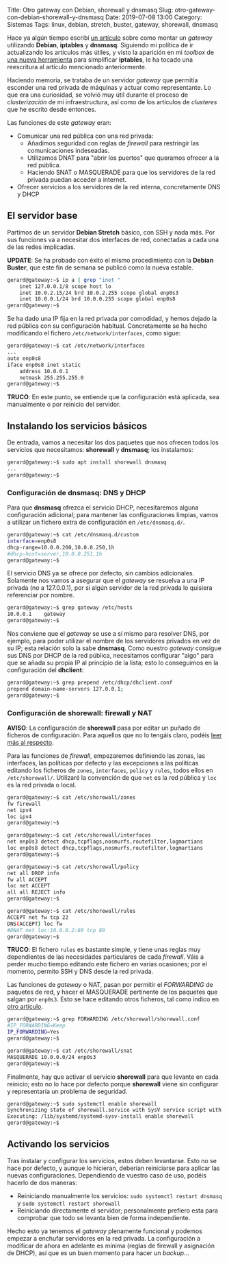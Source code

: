 Title: Otro gateway con Debian, shorewall y dnsmasq
Slug: otro-gateway-con-debian-shorewall-y-dnsmasq
Date: 2019-07-08 13:00
Category: Sistemas
Tags: linux, debian, stretch, buster, gateway, shorewall, dnsmasq



Hace ya algún tiempo escribí [un artículo]({filename}/articles/un-gateway-con-debian-iptables-y-dnsmasq.md) sobre como montar un *gateway* utilizando **Debian**, **iptables** y **dnsmasq**. Siguiendo mi política de ir actualizando los artículos más útiles, y visto la aparición en mi *toolbox* de [una nueva herramienta](/tag/shorewall.html) para simplificar **iptables**, le ha tocado una reescritura al artículo mencionado anteriormente.

Haciendo memoria, se trataba de un servidor *gateway* que permitía esconder una red privada de máquinas y actuar como representante. Lo que era una curiosidad, se volvió muy útil durante el proceso de *clusterización* de mi infraestructura, así como de los artículos de *clusteres* que he escrito desde entonces.

Las funciones de este *gateway* eran:

* Comunicar una red pública con una red privada:
    * Añadimos seguridad con reglas de *firewall* para restringir las comunicaciones indeseadas.
    * Utilizamos DNAT para "abrir los puertos" que queramos ofrecer a la red pública.
    * Haciendo SNAT o MASQUERADE para que los servidores de la red privada puedan acceder a internet.
* Ofrecer servicios a los servidores de la red interna, concretamente DNS y DHCP

## El servidor base

Partimos de un servidor **Debian Stretch** básico, con SSH y nada más. Por sus funciones va a necesitar dos interfaces de red, conectadas a cada una de las redes implicadas.

**UPDATE**: Se ha probado con éxito el mismo procedimiento con la **Debian Buster**, que este fin de semana se publicó como la nueva estable.

```bash
gerard@gateway:~$ ip a | grep "inet "
    inet 127.0.0.1/8 scope host lo
    inet 10.0.2.15/24 brd 10.0.2.255 scope global enp0s3
    inet 10.0.0.1/24 brd 10.0.0.255 scope global enp0s8
gerard@gateway:~$ 
```

Se ha dado una IP fija en la red privada por comodidad, y hemos dejado la red pública con su configuración habitual. Concretamente se ha hecho modificando el fichero `/etc/network/interfaces`, como sigue:

```bash
gerard@gateway:~$ cat /etc/network/interfaces
...
auto enp0s8
iface enp0s8 inet static
	address 10.0.0.1
	netmask 255.255.255.0
gerard@gateway:~$ 
```

**TRUCO**: En este punto, se entiende que la configuración está aplicada, sea manualmente o por reinicio del servidor.

## Instalando los servicios básicos

De entrada, vamos a necesitar los dos paquetes que nos ofrecen todos los servicios que necesitamos: **shorewall** y **dnsmasq**; los instalamos:

```bash
gerard@gateway:~$ sudo apt install shorewall dnsmasq
...
gerard@gateway:~$ 
```

### Configuración de dnsmasq: DNS y DHCP

Para que **dnsmasq** ofrezca el servicio DHCP, necesitaremos alguna configuración adicional; para mantener las configuraciones limpias, vamos a utilizar un fichero extra de configuración en `/etc/dnsmasq.d/`.

```bash
gerard@gateway:~$ cat /etc/dnsmasq.d/custom 
interface=enp0s8
dhcp-range=10.0.0.200,10.0.0.250,1h
#dhcp-host=server,10.0.0.251,1h
gerard@gateway:~$ 
```

El servicio DNS ya se ofrece por defecto, sin cambios adicionales. Solamente nos vamos a asegurar que el *gateway* se resuelva a una IP privada (no a 127.0.0.1), por si algún servidor de la red privada lo quisiera referenciar por nombre.

```bash
gerard@gateway:~$ grep gateway /etc/hosts
10.0.0.1	gateway
gerard@gateway:~$ 
```

Nos conviene que el *gateway* se use a sí mismo para resolver DNS, por ejemplo, para poder utilizar el nombre de los servidores privados en vez de su IP; esta relación solo la sabe **dnsmasq**. Como nuestro *gateway* consigue sus DNS por DHCP de la red pública, necesitamos configurar "algo" para que se añada su propia IP al principio de la lista; esto lo conseguimos en la configuración del **dhclient**:

```bash
gerard@gateway:~$ grep prepend /etc/dhcp/dhclient.conf
prepend domain-name-servers 127.0.0.1;
gerard@gateway:~$ 
```

### Configuración de shorewall: firewall y NAT

**AVISO**: La configuración de **shorewall** pasa por editar un puñado de ficheros de configuración. Para aquellos que no lo tengáis claro, podéis [leer más al respecto]({filename}/articles/protegiendo-servidores-con-iptables-usando-shorewall.md).

Para las funciones de *firewall*, empezaremos definiendo las zonas, las interfaces, las políticas por defecto y las excepciones a las políticas editando los ficheros de `zones`, `interfaces`, `policy` y `rules`, todos ellos en `/etc/shorewall/`. Utilizaré la convención de que `net` es la red pública y `loc` es la red privada o local.

```bash
gerard@gateway:~$ cat /etc/shorewall/zones
fw firewall
net ipv4
loc ipv4
gerard@gateway:~$ 
```

```bash
gerard@gateway:~$ cat /etc/shorewall/interfaces 
net enp0s3 detect dhcp,tcpflags,nosmurfs,routefilter,logmartians
loc enp0s8 detect dhcp,tcpflags,nosmurfs,routefilter,logmartians
gerard@gateway:~$ 
```

```bash
gerard@gateway:~$ cat /etc/shorewall/policy 
net all DROP info
fw all ACCEPT
loc net ACCEPT
all all REJECT info
gerard@gateway:~$ 
```

```bash
gerard@gateway:~$ cat /etc/shorewall/rules 
ACCEPT net fw tcp 22
DNS(ACCEPT) loc fw
#DNAT net loc:10.0.0.2:80 tcp 80
gerard@gateway:~$ 
```

**TRUCO**: El fichero `rules` es bastante simple, y tiene unas reglas muy dependientes de las necesidades particulares de cada *firewall*. Váis a perder mucho tiempo editando este fichero en varias ocasiones; por el momento, permito SSH y DNS desde la red privada.

Las funciones de *gateway* o NAT, pasan por permitir el *FORWARDING* de paquetes de red, y hacer el MASQUERADE pertinente de los paquetes que salgan por `enp0s3`. Esto se hace editando otros ficheros, tal como indico en [otro artículo]({filename}/articles/construyendo-firewalls-complejos-de-varias-patas-con-shorewall.md).

```bash
gerard@gateway:~$ grep FORWARDING /etc/shorewall/shorewall.conf
#IP_FORWARDING=Keep
IP_FORWARDING=Yes
gerard@gateway:~$ 
```

```bash
gerard@gateway:~$ cat /etc/shorewall/snat 
MASQUERADE 10.0.0.0/24 enp0s3
gerard@gateway:~$ 
```

Finalmente, hay que activar el servicio **shorewall** para que levante en cada reinicio; esto no lo hace por defecto porque **shorewall** viene sin configurar y representaría un problema de seguridad.

```bash
gerard@gateway:~$ sudo systemctl enable shorewall
Synchronizing state of shorewall.service with SysV service script with /lib/systemd/systemd-sysv-install.
Executing: /lib/systemd/systemd-sysv-install enable shorewall
gerard@gateway:~$ 
```

## Activando los servicios

Tras instalar y configurar los servicios, estos deben levantarse. Esto no se hace por defecto, y aunque lo hicieran, deberían reiniciarse para aplicar las nuevas configuraciones. Dependiendo de vuestro caso de uso, podéis hacerlo de dos maneras:

* Reiniciando manualmente los servicios: `sudo systemctl restart dnsmasq` y `sudo systemctl restart shorewall`
* Reiniciando directamente el servidor; personalmente prefiero esta para comprobar que todo se levanta bien de forma independiente.

Hecho esto ya tenemos el *gateway* plenamente funcional y podemos empezar a enchufar servidores en la red privada. La configuración a modificar de ahora en adelante es mínima (reglas de firewall y asignación de DHCP), así que es un buen momento para hacer un *backup*...
